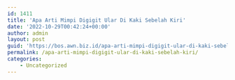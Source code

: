 ```yaml
---
id: 1411
title: 'Apa Arti Mimpi Digigit Ular Di Kaki Sebelah Kiri'
date: '2022-10-29T00:42:24+00:00'
author: admin
layout: post
guid: 'https://bos.awn.biz.id/apa-arti-mimpi-digigit-ular-di-kaki-sebelah-kiri/'
permalink: /apa-arti-mimpi-digigit-ular-di-kaki-sebelah-kiri/
categories:
    - Uncategorized
---
```


